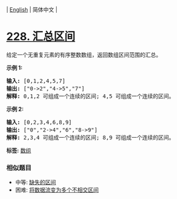 | [English](README_EN.md) | 简体中文 |

# [228. 汇总区间](https://leetcode-cn.com/problems/summary-ranges)
<p>给定一个无重复元素的有序整数数组，返回数组区间范围的汇总。</p>

<p><strong>示例 1:</strong></p>

<pre><strong>输入:</strong> [0,1,2,4,5,7]
<strong>输出:</strong> [&quot;0-&gt;2&quot;,&quot;4-&gt;5&quot;,&quot;7&quot;]
<strong>解释: </strong>0,1,2 可组成一个连续的区间;&nbsp;4,5 可组成一个连续的区间。</pre>

<p><strong>示例 2:</strong></p>

<pre><strong>输入:</strong> [0,2,3,4,6,8,9]
<strong>输出:</strong> [&quot;0&quot;,&quot;2-&gt;4&quot;,&quot;6&quot;,&quot;8-&gt;9&quot;]
<strong>解释: </strong>2,3,4 可组成一个连续的区间;&nbsp;8,9 可组成一个连续的区间。</pre>

**标签:**  [数组](https://leetcode-cn.com/tag/array) 
 ### 相似题目
- 中等:	[缺失的区间](https://leetcode-cn.com/problems/missing-ranges) 
- 困难:	[将数据流变为多个不相交区间](https://leetcode-cn.com/problems/data-stream-as-disjoint-intervals) 
